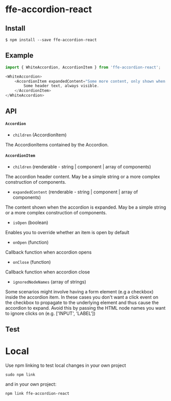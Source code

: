 # ffe-accordion-react

## Install

```
$ npm install --save ffe-accordion-react
```

## Example

```javascript
import { WhiteAccordion, AccordionItem } from 'ffe-accordion-react';

<WhiteAccordion>
    <AccordionItem expandedContent="Some more content, only shown when expanded">
        Some header text, always visible.
    </AccordionItem>
</WhiteAccordion>
```

## API

#### `Accordion`

* `children` (AccordionItem)

The AccordionItems contained by the Accordion.

#### `AccordionItem`

* `children` (renderable - string | component | array of components)

The accordion header content. May be a simple string or a more complex construction of components.

* `expandedContent` (renderable - string | component | array of components)

The content shown when the accordion is expanded. May be a simple string or a more complex construction of components.

* `isOpen` (boolean)

Enables you to override whether an item is open by default

* `onOpen` (function)

Callback function when accordion opens

* `onClose` (function)

Callback function when accordion close

* `ignoredNodeNames` (array of strings)

Some scenarios might involve having a form element (e.g a checkbox) inside the accordion item. In these cases you don't want a click event on the checkbox to propagate to the underlying element and thus cause the accordion to expand. Avoid this by passing the HTML node names you want to ignore clicks on (e.g. ['INPUT', 'LABEL'])

## Test

# Local

Use npm linking to test local changes in your own project

```
sudo npm link
```

and in your own project:

```
npm link ffe-accordion-react
```

